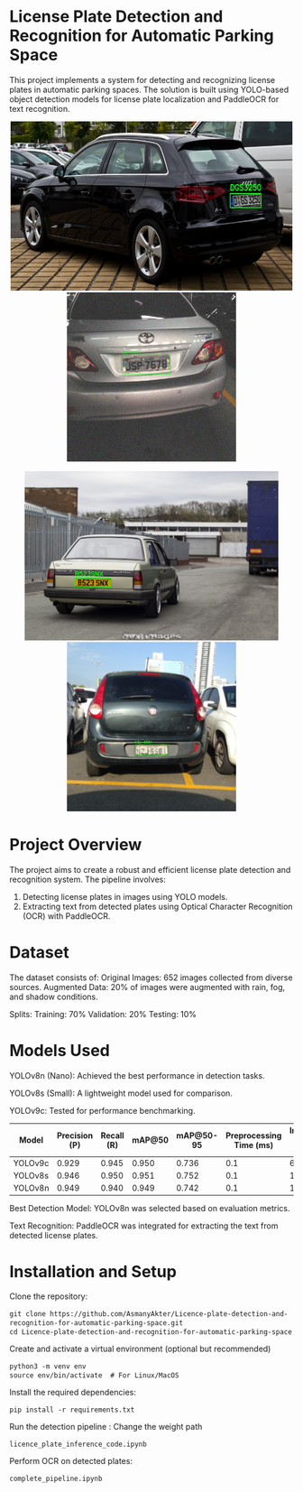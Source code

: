# License Plate Detection and Recognition for Automatic Parking Space
This project implements a system for detecting and recognizing license plates in automatic parking spaces. The solution is built using YOLO-based object detection models for license plate localization and PaddleOCR for text recognition.



<p align="center">
  <img src="Inferenced_Images/annotated_03fe4b804d6f46c6.jpg" alt="License Plate Detection" width="500" height="300">
  <img src="Inferenced_Images/annotated_JSP7678_rain.jpg" alt="License Plate Detection in Rain" height="300">
</p>

<p align="center">
  <img src="Inferenced_Images/annotated_4a1e22f4441eceb3.jpg" alt="License Plate Detection" height="300">
  <img src="Inferenced_Images/annotated_NZJ6581_fog.jpg" alt="License Plate Detection in Rain" height="300">
</p>


# Project Overview
The project aims to create a robust and efficient license plate detection and recognition system. The pipeline involves:
1. Detecting license plates in images using YOLO models.
2. Extracting text from detected plates using Optical Character Recognition (OCR) with PaddleOCR.

# Dataset
The dataset consists of:
Original Images: 652 images collected from diverse sources.
Augmented Data: 20% of images were augmented with rain, fog, and shadow conditions.

Splits:
Training: 70%
Validation: 20%
Testing: 10%

# Models Used
YOLOv8n (Nano): Achieved the best performance in detection tasks.

YOLOv8s (Small): A lightweight model used for comparison.

YOLOv9c: Tested for performance benchmarking.

| Model     | Precision (P) | Recall (R) | mAP@50 | mAP@50-95 | Preprocessing Time (ms) | Inference Time (ms) |
|-----------|---------------|------------|--------|-----------|-------------------------|----------------------|
| YOLOv9c   | 0.929         | 0.945      | 0.950  | 0.736     | 0.1                     | 6.1                  |
| YOLOv8s   | 0.946         | 0.950      | 0.951  | 0.752     | 0.1                     | 1.7                  |
| YOLOv8n   | 0.949         | 0.940      | 0.949  | 0.742     | 0.1                     | 1.3                  |


Best Detection Model: YOLOv8n was selected based on evaluation metrics.

Text Recognition: PaddleOCR was integrated for extracting the text from detected license plates.

# Installation and Setup
Clone the repository:
```
git clone https://github.com/AsmanyAkter/Licence-plate-detection-and-recognition-for-automatic-parking-space.git
cd Licence-plate-detection-and-recognition-for-automatic-parking-space
```
Create and activate a virtual environment (optional but recommended)
```
python3 -m venv env
source env/bin/activate  # For Linux/MacOS
```
Install the required dependencies:
```
pip install -r requirements.txt
```
Run the detection pipeline :  Change the weight path
```
licence_plate_inference_code.ipynb
```

Perform OCR on detected plates:
```
complete_pipeline.ipynb
```
